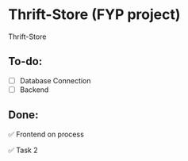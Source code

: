 # Thrift-Store (FYP project)

Thrift-Store

## To-do:

- [ ] Database Connection
- [ ] Backend

## Done:

:white_check_mark: Frontend on process

:white_check_mark:  Task 2
